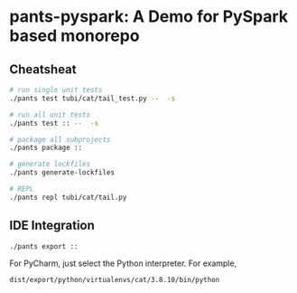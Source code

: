 # pants-pyspark: A Demo for PySpark based monorepo
## Cheatsheat
``` bash
# run single unit tests
./pants test tubi/cat/tail_test.py --  -s

# run all unit tests
./pants test :: --  -s

# package all subprojects
./pants package ::

# generate lockfiles
./pants generate-lockfiles

# REPL
./pants repl tubi/cat/tail.py
```

## IDE Integration
``` bash
./pants export ::
```
For PyCharm, just select the Python interpreter. For example,
```
dist/export/python/virtualenvs/cat/3.8.10/bin/python
```
